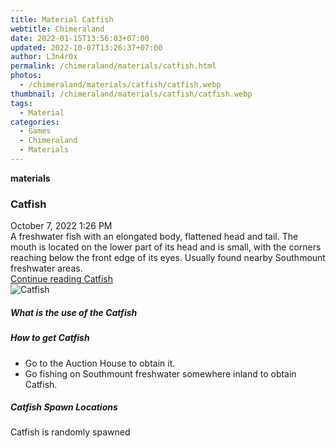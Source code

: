 ```yaml
---
title: Material Catfish
webtitle: Chimeraland
date: 2022-01-15T13:56:03+07:00
updated: 2022-10-07T13:26:37+07:00
author: L3n4r0x
permalink: /chimeraland/materials/catfish.html
photos:
  - /chimeraland/materials/catfish/catfish.webp
thumbnail: /chimeraland/materials/catfish/catfish.webp
tags:
  - Material
categories:
  - Games
  - Chimeraland
  - Materials
---
```


<section id="bootstrap-wrapper">
  <link
    rel="stylesheet"
    href="https://cdn.statically.io/gh/dimaslanjaka/Web-Manajemen/40ac3225/css/bootstrap-4.5-wrapper.css"
  />
  <div
    class="row g-0 border rounded overflow-hidden flex-md-row mb-4 shadow-sm position-relative"
  >
    <div class="col p-4 d-flex flex-column position-static">
      <strong class="d-inline-block mb-2 text-success">materials</strong>
      <h3 class="mb-0">Catfish</h3>
      <div class="mb-1 text-muted">October 7, 2022 1:26 PM</div>
      <div class="mb-2 border p-1">
        A freshwater fish with an elongated body, flattened head and tail. The
        mouth is located on the lower part of its head and is small, with the
        corners reaching below the front edge of its eyes. Usually found nearby
        Southmount freshwater areas.
      </div>
      <a
        href="/chimeraland/materials/catfish.html"
        class="stretched-link d-none"
        >Continue reading Catfish</a
      >
    </div>
    <div class="col-auto d-none d-lg-block">
      <img src="/chimeraland/materials/catfish/catfish.webp" alt="Catfish" />
    </div>
  </div>
  <div class="row">
    <div class="col-lg-6 col-12 mb-2">
      <div class="card">
        <div class="card-body">
          <h5 class="card-title">What is the use of the Catfish</h5>
          <div class="card-text"><ul></ul></div>
        </div>
      </div>
    </div>
    <div class="col-lg-6 col-12 mb-2">
      <div class="card">
        <div class="card-body">
          <h5 class="card-title">How to get Catfish</h5>
          <div class="card-text">
            <ul>
              <li>Go to the Auction House to obtain it.</li>
              <li>
                Go fishing on Southmount freshwater somewhere inland to obtain
                Catfish.
              </li>
            </ul>
          </div>
        </div>
      </div>
    </div>
    <div class="col-12 mb-2">
      <h5>Catfish Spawn Locations</h5>
      <p>Catfish is randomly spawned</p>
    </div>
  </div>
</section>